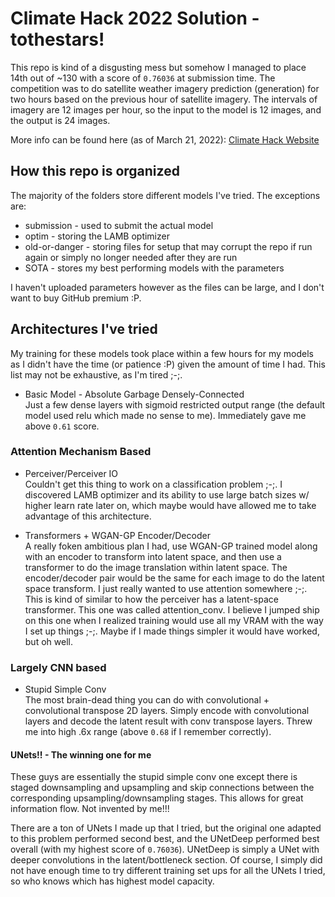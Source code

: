 # Climate Hack 2022 Solution - tothestars!

This repo is kind of a disgusting mess but somehow I managed to place 14th out of ~130 with a score of `0.76036` at submission time. The competition was to do satellite weather imagery prediction (generation) for two hours based on the previous hour of satellite imagery. The intervals of imagery are 12 images per hour, so the input to the model is 12 images, and the output is 24 images.

More info can be found here (as of March 21, 2022):
[Climate Hack Website](https://climatehack.ai)

## How this repo is organized

The majority of the folders store different models I've tried. 
The exceptions are:
* submission - used to submit the actual model
* optim - storing the LAMB optimizer
* old-or-danger - storing files for setup that may corrupt the repo if run again or simply no longer needed after they are run
* SOTA - stores my best performing models with the parameters

I haven't uploaded parameters however as the files can be large, and I don't want to buy GitHub premium :P.

## Architectures I've tried

My training for these models took place within a few hours for my models as I didn't have the time (or patience :P) given the amount of time I had. This list may not be exhaustive, as I'm tired ;-;.

* Basic Model - Absolute Garbage Densely-Connected <br>
Just a few dense layers with sigmoid restricted output range (the default model used relu which made no sense to me). Immediately gave me above `0.61` score.

### Attention Mechanism Based

* Perceiver/Perceiver IO <br>
Couldn't get this thing to work on a classification problem ;-;. I discovered LAMB optimizer and its ability to use large batch sizes w/ higher learn rate later on, which maybe would have allowed me to take advantage of this architecture.

* Transformers + WGAN-GP Encoder/Decoder <br>
A really foken ambitious plan I had, use WGAN-GP trained model along with an encoder to transform into latent space, and then use a transformer to do the image translation within latent space. The encoder/decoder pair would be the same for each image to do the latent space transform. I just really wanted to use attention somewhere ;-;. This is kind of similar to how the perceiver has a latent-space transformer. This one was called attention_conv. I believe I jumped ship on this one when I realized training would use all my VRAM with the way I set up things ;-;. Maybe if I made things simpler it would have worked, but oh well.

### Largely CNN based

* Stupid Simple Conv <br>
The most brain-dead thing you can do with convolutional + convolutional transpose 2D layers. Simply encode with convolutional layers and decode the latent result with conv transpose layers. Threw me into high .6x range (above `0.68` if I remember correctly).

#### UNets!! - The winning one for me
These guys are essentially the stupid simple conv one except there is staged downsampling and upsampling and skip connections between the corresponding upsampling/downsampling stages. This allows for great information flow. Not invented by me!!!

There are a ton of UNets I made up that I tried, but the original one adapted to this problem performed second best, and the UNetDeep performed best overall (with my highest score of `0.76036`). UNetDeep is simply a UNet with deeper convolutions in the latent/bottleneck section. Of course, I simply did not have enough time to try different training set ups for all the UNets I tried, so who knows which has highest model capacity.